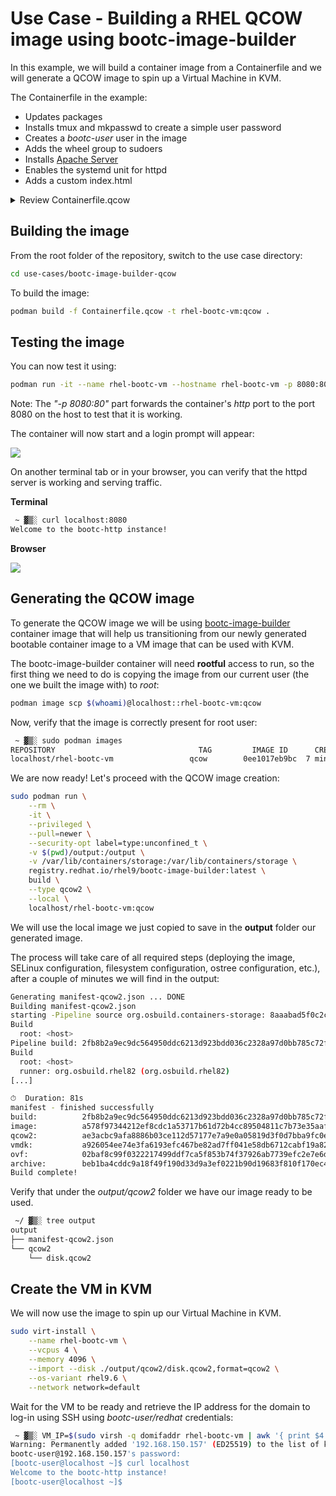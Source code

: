# Use Case - Building a RHEL QCOW image using bootc-image-builder

In this example, we will build a container image from a Containerfile and we will generate a QCOW image to spin up a Virtual Machine in KVM.

The Containerfile in the example:

- Updates packages
- Installs tmux and mkpasswd to create a simple user password
- Creates a *bootc-user* user in the image
- Adds the wheel group to sudoers
- Installs [Apache Server](https://httpd.apache.org/)
- Enables the systemd unit for httpd
- Adds a custom index.html

<details>
  <summary>Review Containerfile.qcow</summary>
  ```dockerfile
  --8<-- "use-cases/bootc-image-builder-qcow/Containerfile.qcow"
  ```
</details>

## Building the image

From the root folder of the repository, switch to the use case directory:

```bash
cd use-cases/bootc-image-builder-qcow
```

To build the image:

```bash
podman build -f Containerfile.qcow -t rhel-bootc-vm:qcow .
```

## Testing the image

You can now test it using:

```bash
podman run -it --name rhel-bootc-vm --hostname rhel-bootc-vm -p 8080:80 rhel-bootc-vm:qcow
```

Note: The *"-p 8080:80"* part forwards the container's *http* port to the port 8080 on the host to test that it is working.

The container will now start and a login prompt will appear:

![](./assets/bootc-container.png)

On another terminal tab or in your browser, you can verify that the httpd server is working and serving traffic.

**Terminal**

```bash
 ~ ▓▒░ curl localhost:8080
Welcome to the bootc-http instance!
```

**Browser**

![](./assets/browser-test.png)

## Generating the QCOW image

To generate the QCOW image we will be using [bootc-image-builder](https://github.com/osbuild/bootc-image-builder) container image that will help us transitioning from our newly generated bootable container image to a VM image that can be used with KVM.

The bootc-image-builder container will need **rootful** access to run, so the first thing we need to do is copying the image from our current user (the one we built the image with) to *root*:

```bash
podman image scp $(whoami)@localhost::rhel-bootc-vm:qcow
```

Now, verify that the image is correctly present for root user:

```bash
 ~ ▓▒░ sudo podman images
REPOSITORY                                TAG         IMAGE ID      CREATED        SIZE
localhost/rhel-bootc-vm                 qcow        0ee1017eb9bc  7 minutes ago  1.81 GB
```

We are now ready!
Let's proceed with the QCOW image creation:

```bash
sudo podman run \
    --rm \
    -it \
    --privileged \
    --pull=newer \
    --security-opt label=type:unconfined_t \
    -v $(pwd)/output:/output \
    -v /var/lib/containers/storage:/var/lib/containers/storage \
    registry.redhat.io/rhel9/bootc-image-builder:latest \
    build \
    --type qcow2 \
    --local \
    localhost/rhel-bootc-vm:qcow
```

We will use the local image we just copied to save in the **output** folder our generated image.

The process will take care of all required steps (deploying the image, SELinux configuration, filesystem configuration, ostree configuration, etc.), after a couple of minutes we will find in the output:

```bash
Generating manifest-qcow2.json ... DONE
Building manifest-qcow2.json
starting -Pipeline source org.osbuild.containers-storage: 8aaabad5f0c2c00eb12666076be4e6843f04e262230e2976dbb1218e96f2ca53
Build
  root: <host>
Pipeline build: 2fb8b2a9ec9dc564950ddc6213d923bdd036c2328a97d0bb785c72fb5b6e1154
Build
  root: <host>
  runner: org.osbuild.rhel82 (org.osbuild.rhel82)
[...]

⏱  Duration: 81s
manifest - finished successfully
build:          2fb8b2a9ec9dc564950ddc6213d923bdd036c2328a97d0bb785c72fb5b6e1154
image:          a578f97344212ef8cdc1a53717b61d72b4cc89504811c7b73e35aafe9a4011e5
qcow2:          ae3acbc9afa8886b03ce112d57177e7a9e0a05819d3f0d7bba9fc0e2663fddf5
vmdk:           a926054ee74e3fa6193efc467be82ad7ff041e58db6712cabf19a82793cbc345
ovf:            02baf8c99f0322217499ddf7ca5f853b74f37926ab7739efc2e7e6dd87ecc8c1
archive:        beb1ba4cddc9a18f49f190d33d9a3ef0221b90d19683f810f170ec4629c55f39
Build complete!

```

Verify that under the *output/qcow2* folder we have our image ready to be used.

```bash
 ~/ ▓▒░ tree output
output
├── manifest-qcow2.json
└── qcow2
    └── disk.qcow2
```

## Create the VM in KVM

We will now use the image to spin up our Virtual Machine in KVM.

```bash
sudo virt-install \
    --name rhel-bootc-vm \
    --vcpus 4 \
    --memory 4096 \
    --import --disk ./output/qcow2/disk.qcow2,format=qcow2 \
    --os-variant rhel9.6 \
    --network network=default
```

Wait for the VM to be ready and retrieve the IP address for the domain to log-in using SSH using *bootc-user/redhat* credentials:

```bash
 ~ ▓▒░ VM_IP=$(sudo virsh -q domifaddr rhel-bootc-vm | awk '{ print $4 }' | cut -d"/" -f1) && ssh bootc-user@$VM_IP
Warning: Permanently added '192.168.150.157' (ED25519) to the list of known hosts.
bootc-user@192.168.150.157's password:
[bootc-user@localhost ~]$ curl localhost
Welcome to the bootc-http instance!
[bootc-user@localhost ~]$
```
